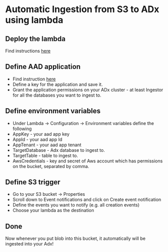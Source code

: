 # Automatic Ingestion from S3 to ADx using lambda
## Deploy the lambda
Find instructions [here]( https://docs.aws.amazon.com/lambda/latest/dg/gettingstarted-package.html)
## Define AAD application
* Find instruction [here]( https://docs.microsoft.com/en-us/azure/active-directory/develop/howto-create-service-principal-portal)
* Define a key for the application and save it.
* Grant the application permissions on your ADx cluster - at least Ingestor for all the databases you want to ingest to.
## Define environment variables
* Under Lambda -> Configuration -> Environment variables define the following
* AppKey - your aad app key
*	AppId - your aad app Id
*	AppTenant - your aad app tenant
*	TargetDatabase - Adx database to ingest to.
*	TargetTable - table to ingest to.
*	AwsCredentials - key and secret of Aws account which has permissions on the bucket, separated by comma.
## Define S3 trigger
*	Go to your S3 bucket -> Properties
*	Scroll down to Event notifications and click on Create event notification
*	Define the events you want to notify (e.g. all creation events)
*	Choose your lambda as the destination
## Done
Now whenever you put blob into this bucket, it automatically will be ingested into your Adx!
